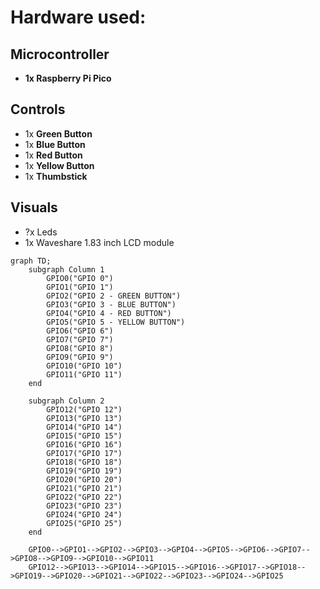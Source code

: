 # Hardware used:

## Microcontroller
- **1x Raspberry Pi Pico**

## Controls
- 1x **Green Button**
- 1x **Blue Button**
- 1x **Red Button**
- 1x **Yellow Button**
- 1x **Thumbstick**

## Visuals
- ?x Leds
- 1x Waveshare 1.83 inch LCD module


```mermaid
graph TD;
    subgraph Column 1
        GPIO0("GPIO 0")
        GPIO1("GPIO 1")
        GPIO2("GPIO 2 - GREEN BUTTON")
        GPIO3("GPIO 3 - BLUE BUTTON")
        GPIO4("GPIO 4 - RED BUTTON")
        GPIO5("GPIO 5 - YELLOW BUTTON")
        GPIO6("GPIO 6")
        GPIO7("GPIO 7")
        GPIO8("GPIO 8")
        GPIO9("GPIO 9")
        GPIO10("GPIO 10")
        GPIO11("GPIO 11")
    end

    subgraph Column 2
        GPIO12("GPIO 12")
        GPIO13("GPIO 13")
        GPIO14("GPIO 14")
        GPIO15("GPIO 15")
        GPIO16("GPIO 16")
        GPIO17("GPIO 17")
        GPIO18("GPIO 18")
        GPIO19("GPIO 19")
        GPIO20("GPIO 20")
        GPIO21("GPIO 21")
        GPIO22("GPIO 22")
        GPIO23("GPIO 23")
        GPIO24("GPIO 24")
        GPIO25("GPIO 25")
    end

    GPIO0-->GPIO1-->GPIO2-->GPIO3-->GPIO4-->GPIO5-->GPIO6-->GPIO7-->GPIO8-->GPIO9-->GPIO10-->GPIO11
    GPIO12-->GPIO13-->GPIO14-->GPIO15-->GPIO16-->GPIO17-->GPIO18-->GPIO19-->GPIO20-->GPIO21-->GPIO22-->GPIO23-->GPIO24-->GPIO25

